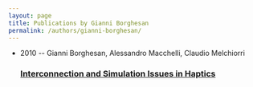 ```yaml
---
layout: page
title: Publications by Gianni Borghesan
permalink: /authors/gianni-borghesan/
---
```


<ul class="post-list">
<li><span class='post-meta'>2010 -- Gianni Borghesan, Alessandro Macchelli, Claudio Melchiorri</span><h3><a class='post-link' href='../../interconnection-and-simulation-issues-in-haptics'>Interconnection and Simulation Issues in Haptics</a></h3></li>

</ul>
